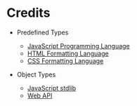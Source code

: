 # Credits

- Predefined Types
	- [JavaScript Programming Language](https://developer.mozilla.org/en-US/docs/Web/JavaScript/)
	- [HTML Formatting Language](https://developer.mozilla.org/en-US/docs/Web/HTML/)
	- [CSS Formatting Language](https://developer.mozilla.org/en-US/docs/Web/CSS/)

- Object Types
	- [JavaScript stdlib](https://developer.mozilla.org/en-US/docs/Web/JavaScript/Reference/Global_Objects/)
	- [Web API](https://developer.mozilla.org/en-US/docs/Web/API/)
